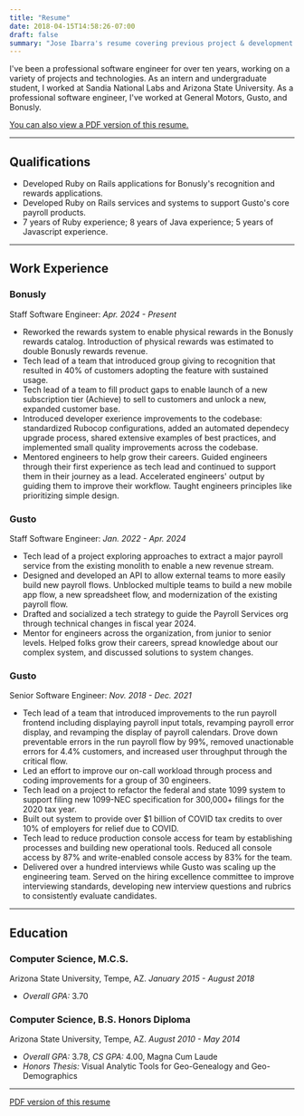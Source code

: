 ```yaml
---
title: "Resume"
date: 2018-04-15T14:58:26-07:00
draft: false
summary: "Jose Ibarra's resume covering previous project & development experience, publications, education, work experience, and strengths."
---
```


I've been a professional software engineer for over ten years, working on a variety of projects and technologies. As an intern and undergraduate student, I worked at Sandia National Labs and Arizona State University. As a professional software engineer, I've worked at General Motors, Gusto, and Bonusly.

[You can also view a PDF version of this resume.](/static/pdf/Jose%20Ibarra%20Resume.pdf)

---
## Qualifications

* Developed Ruby on Rails applications for Bonusly's recognition and rewards applications.
* Developed Ruby on Rails services and systems to support Gusto's core payroll products.
* 7 years of Ruby experience; 8 years of Java experience; 5 years of Javascript experience.

---
## Work Experience

### Bonusly

Staff Software Engineer: *Apr. 2024 - Present*

* Reworked the rewards system to enable physical rewards in the Bonusly rewards catalog. Introduction of physical rewards was estimated to double Bonusly rewards revenue.
* Tech lead of a team that introduced group giving to recognition that resulted in 40% of customers adopting the feature with sustained usage.
* Tech lead of a team to fill product gaps to enable launch of a new subscription tier (Achieve) to sell to customers and unlock a new, expanded customer base.
* Introduced developer exerience improvements to the codebase: standardized Rubocop configurations, added an automated dependecy upgrade process, shared extensive examples of best practices, and implemented small quality improvements across the codebase.
* Mentored engineers to help grow their careers. Guided engineers through their first experience as tech lead and continued to support them in their journey as a lead. Accelerated engineers' output by guiding them to improve their workflow. Taught engineers principles like prioritizing simple design.

### Gusto

Staff Software Engineer: *Jan. 2022 - Apr. 2024*

* Tech lead of a project exploring approaches to extract a major payroll service from the existing monolith to enable a new revenue stream.
* Designed and developed an API to allow external teams to more easily build new payroll flows. Unblocked multiple teams to build a new mobile app flow, a new spreadsheet flow, and modernization of the existing payroll flow.
* Drafted and socialized a tech strategy to guide the Payroll Services org through technical changes in fiscal year 2024.
* Mentor for engineers across the organization, from junior to senior levels. Helped folks grow their careers, spread knowledge about our complex system, and discussed solutions to system changes.


### Gusto

Senior Software Engineer: *Nov. 2018 - Dec. 2021*

* Tech lead of a team that introduced improvements to the run payroll frontend including displaying payroll input totals, revamping payroll error display, and revamping the display of payroll calendars. Drove down preventable errors in the run payroll flow by 99%, removed unactionable errors for 4.4% customers, and increased user throughput through the critical flow.
* Led an effort to improve our on-call workload through process and coding improvements for a group of 30 engineers.
* Tech lead on a project to refactor the federal and state 1099 system to support filing new 1099-NEC specification for 300,000+ filings for the 2020 tax year.
* Built out system to provide over $1 billion of COVID tax credits to over 10% of employers for relief due to COVID.
* Tech lead to reduce production console access for team by establishing processes and building new operational tools. Reduced all console access by 87% and write-enabled console access by 83% for the team.
* Delivered over a hundred interviews while Gusto was scaling up the engineering team. Served on the hiring excellence committee to improve interviewing standards, developing new interview questions and rubrics to consistently evaluate candidates.

---
## Education

### Computer Science, M.C.S.

Arizona State University, Tempe, AZ. *January 2015 - August 2018*

* *Overall GPA:* 3.70

### Computer Science, B.S. Honors Diploma

Arizona State University, Tempe, AZ. *August 2010 - May 2014*

* *Overall GPA:* 3.78, *CS GPA:* 4.00, Magna Cum Laude
* *Honors Thesis:* Visual Analytic Tools for Geo-Genealogy and Geo-Demographics

---

[PDF version of this resume](/static/pdf/Jose%20Ibarra%20Resume.pdf)
